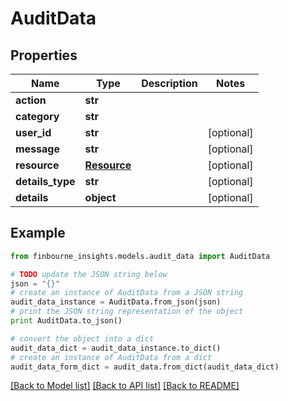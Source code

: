 # AuditData


## Properties
Name | Type | Description | Notes
------------ | ------------- | ------------- | -------------
**action** | **str** |  | 
**category** | **str** |  | 
**user_id** | **str** |  | [optional] 
**message** | **str** |  | [optional] 
**resource** | [**Resource**](Resource.md) |  | [optional] 
**details_type** | **str** |  | [optional] 
**details** | **object** |  | [optional] 

## Example

```python
from finbourne_insights.models.audit_data import AuditData

# TODO update the JSON string below
json = "{}"
# create an instance of AuditData from a JSON string
audit_data_instance = AuditData.from_json(json)
# print the JSON string representation of the object
print AuditData.to_json()

# convert the object into a dict
audit_data_dict = audit_data_instance.to_dict()
# create an instance of AuditData from a dict
audit_data_form_dict = audit_data.from_dict(audit_data_dict)
```
[[Back to Model list]](../README.md#documentation-for-models) [[Back to API list]](../README.md#documentation-for-api-endpoints) [[Back to README]](../README.md)


